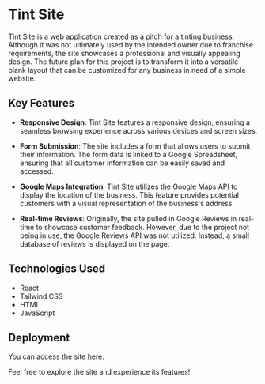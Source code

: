 # Tint Site

Tint Site is a web application created as a pitch for a tinting business. Although it was not ultimately used by the intended owner due to franchise requirements, the site showcases a professional and visually appealing design. The future plan for this project is to transform it into a versatile blank layout that can be customized for any business in need of a simple website.

## Key Features

- **Responsive Design**: Tint Site features a responsive design, ensuring a seamless browsing experience across various devices and screen sizes.

- **Form Submission**: The site includes a form that allows users to submit their information. The form data is linked to a Google Spreadsheet, ensuring that all customer information can be easily saved and accessed.

- **Google Maps Integration**: Tint Site utilizes the Google Maps API to display the location of the business. This feature provides potential customers with a visual representation of the business's address.

- **Real-time Reviews**: Originally, the site pulled in Google Reviews in real-time to showcase customer feedback. However, due to the project not being in use, the Google Reviews API was not utilized. Instead, a small database of reviews is displayed on the page.

## Technologies Used

- React
- Tailwind CSS
- HTML
- JavaScript

## Deployment

You can access the site [here](https://davids-tint-site.netlify.app).

Feel free to explore the site and experience its features!

